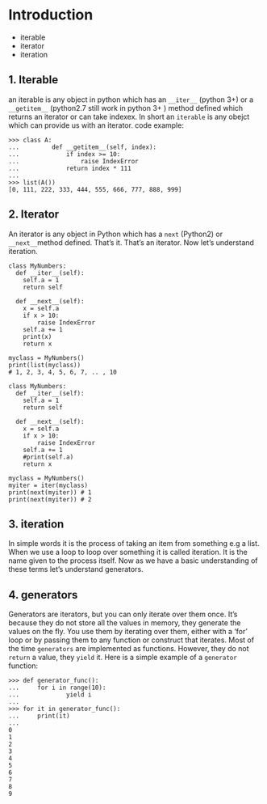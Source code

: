 # Introduction
* iterable
* iterator
* iteration

## 1. Iterable
an iterable is any object in python which has an `__iter__` (python 3+) or a  `__getitem__` (python2.7 still work in python 3+ ) method defined which returns an iterator or can take indexex. In short an `iterable` is any obejct which can provide us with an iterator.
code example:
```
>>> class A:
...         def __getitem__(self, index):
...             if index >= 10:
...                 raise IndexError
...             return index * 111
... 
>>> list(A())
[0, 111, 222, 333, 444, 555, 666, 777, 888, 999]
```

## 2. Iterator 

An iterator is any object in Python which has a `next` (Python2) or `__next__`method defined. That’s it. That’s an iterator. Now let’s understand iteration.

```
class MyNumbers:
  def __iter__(self):
    self.a = 1
    return self

  def __next__(self):
    x = self.a
    if x > 10:
    	raise IndexError
    self.a += 1
    print(x)
    return x

myclass = MyNumbers()
print(list(myclass))
# 1, 2, 3, 4, 5, 6, 7, .. , 10

class MyNumbers:
  def __iter__(self):
    self.a = 1
    return self

  def __next__(self):
    x = self.a
    if x > 10:
    	raise IndexError
    self.a += 1
    #print(self.a)
    return x

myclass = MyNumbers()
myiter = iter(myclass)
print(next(myiter)) # 1
print(next(myiter)) # 2
```

## 3. iteration
In simple words it is the process of taking an item from something e.g a list. When we use a loop to loop over something it is called iteration. It is the name given to the process itself. Now as we have a basic understanding of these terms let’s understand generators.


## 4. generators

Generators are iterators, but you can only iterate over them once. It’s because they do not store all the values in memory, they generate the values on the fly. You use them by iterating over them, either with a ‘for’ loop or by passing them to any function or construct that iterates. Most of the time `generators` are implemented as functions. However, they do not `return` a value, they `yield` it. Here is a simple example of a `generator` function:
```
>>> def generator_func():
...     for i in range(10):
...             yield i
... 
>>> for it in generator_func():
...     print(it)
... 
0
1
2
3
4
5
6
7
8
9
```